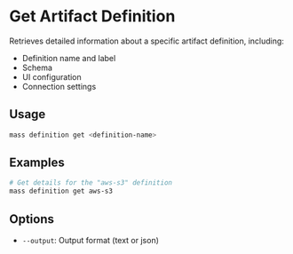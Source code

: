 # Get Artifact Definition

Retrieves detailed information about a specific artifact definition, including:
- Definition name and label
- Schema
- UI configuration
- Connection settings

## Usage

```bash
mass definition get <definition-name>
```

## Examples

```bash
# Get details for the "aws-s3" definition
mass definition get aws-s3
```

## Options

- `--output`: Output format (text or json)
